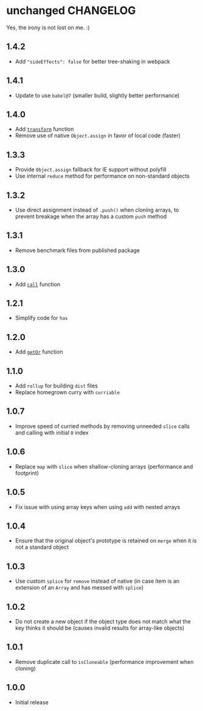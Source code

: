 # unchanged CHANGELOG

Yes, the irony is not lost on me. :)

## 1.4.2

- Add `"sideEffects": false` for better tree-shaking in webpack

## 1.4.1

- Update to use `babel@7` (smaller build, slightly better performance)

## 1.4.0

- Add [`transform`](README.md#transform) function
- Remove use of native `Object.assign` in favor of local code (faster)

## 1.3.3

- Provide `Object.assign` fallback for IE support without polyfill
- Use internal `reduce` method for performance on non-standard objects

## 1.3.2

- Use direct assignment instead of `.push()` when cloning arrays, to prevent breakage when the array has a custom `push` method

## 1.3.1

- Remove benchmark files from published package

## 1.3.0

- Add [`call`](README.md#call) function

## 1.2.1

- Simplify code for `has`

## 1.2.0

- Add [`getOr`](README.md#getor) function

## 1.1.0

- Add `rollup` for building `dist` files
- Replace homegrown curry with `curriable`

## 1.0.7

- Improve speed of curried methods by removing unneeded `slice` calls and calling with initial `0` index

## 1.0.6

- Replace `map` with `slice` when shallow-cloning arrays (performance and footprint)

## 1.0.5

- Fix issue with using array keys when using `add` with nested arrays

## 1.0.4

- Ensure that the original object's prototype is retained on `merge` when it is not a standard object

## 1.0.3

- Use custom `splice` for `remove` instead of native (in case item is an extension of an `Array` and has messed with `splice`)

## 1.0.2

- Do not create a new object if the object type does not match what the key thinks it should be (causes invalid results for array-like objects)

## 1.0.1

- Remove duplicate call to `isCloneable` (performance improvement when cloning)

## 1.0.0

- Initial release
